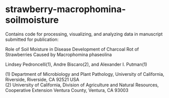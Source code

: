 # strawberry-macrophomina-soilmoisture

Contains code for processing, visualizing, and analyzing data in manuscript submitted for publication:

Role of Soil Moisture in Disease Development of Charcoal Rot of Strawberries Caused by Macrophomina phaseolina

Lindsey Pedroncelli(1), Andre Biscaro(2), and Alexander I. Putman(1)

(1) Department of Microbiology and Plant Pathology, University of California, Riverside, Riverside, CA 92521 USA  <br />
(2) University of California, Division of Agriculture and Natural Resources, Cooperative Extension Ventura County, Ventura, CA 93003
